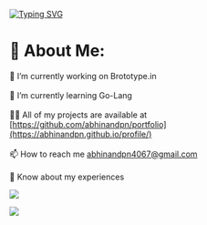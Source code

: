 [![Typing SVG](https://readme-typing-svg.demolab.com?font=Fira+Code&pause=1000&width=435&lines=ABHINAND+P+N;Backend+devloper+Go-Lang;Passionate+In+DevOps;Also+Learn+REACT)](https://git.io/typing-svg)
# 💫 About Me:
🔭 I’m currently working on Brototype.in
<br><br>🌱 I’m currently learning Go-Lang<br><br>
👨‍💻 All of my projects are available at [https://github.com/abhinandpn/portfolio](https://abhinandpn.github.io/profile/)
<br><br>📫 How to reach me abhinandpn4067@gmail.com<br><br>
📄 Know about my experiences 

[![](https://visitcount.itsvg.in/api?id=abhinandpn&icon=0&color=8)](https://visitcount.itsvg.in)

![](https://quotes-github-readme.vercel.app/api?type=horizontal&theme=radical)



